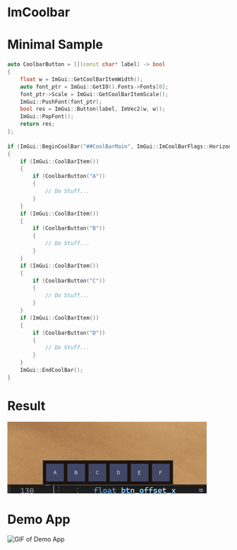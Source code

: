 # ImCoolbar

# Minimal Sample

```cpp
auto CoolbarButton = [](const char* label) -> bool
{
    float w = ImGui::GetCoolBarItemWidth();
    auto font_ptr = ImGui::GetIO().Fonts->Fonts[0];
    font_ptr->Scale = ImGui::GetCoolBarItemScale();
    ImGui::PushFont(font_ptr);
    bool res = ImGui::Button(label, ImVec2(w, w));
    ImGui::PopFont();
    return res;
};

if (ImGui::BeginCoolBar("##CoolBarMain", ImGui::ImCoolBarFlags::Horizontal, ImVec2(0.5f, 1.0f)))
{
    if (ImGui::CoolBarItem())
    {
        if (CoolbarButton("A"))
        {
            // Do Stuff...
        }
    }
    if (ImGui::CoolBarItem())
    {
        if (CoolbarButton("B"))
        {
            // Do Stuff...
        }
    }
    if (ImGui::CoolBarItem())
    {
        if (CoolbarButton("C"))
        {
            // Do Stuff...
        }
    }
    if (ImGui::CoolBarItem())
    {
        if (CoolbarButton("D"))
        {
            // Do Stuff...
        }
    }
    ImGui::EndCoolBar();
}
```

# Result
![Result of Minimal Sample](https://github.com/aiekick/ImCoolBar/blob/DemoApp/doc/minimal_code.gif)

# Demo App 
![GIF of Demo App](https://github.com/aiekick/ImCoolBar/blob/DemoApp/doc/DemoApp.gif)